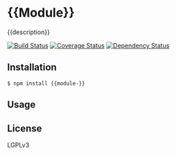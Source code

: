 # {{Module}}

{{description}}

[![Build Status](https://travis-ci.org/Swatinem/{{module-}}.png?branch=master)](https://travis-ci.org/Swatinem/{{module-}})
[![Coverage Status](https://coveralls.io/repos/Swatinem/{{module-}}/badge.png?branch=master)](https://coveralls.io/r/Swatinem/{{module-}})
[![Dependency Status](https://gemnasium.com/Swatinem/{{module-}}.png)](https://gemnasium.com/Swatinem/{{module-}})

## Installation

    $ npm install {{module-}}

## Usage


## License

  LGPLv3

